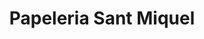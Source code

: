 ---
title: "Papeleria Sant Miquel"
url: /sant-miquel-de-balansat/papeleria-sant-miquel/
shop: Allgemein
---
